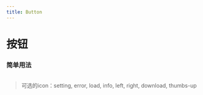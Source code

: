 ```yaml
---
title: Button
---
```


# 按钮




<h3 style="padding-bottom: 1em">简单用法</h3>
<ClientOnly>
    <button-demos></button-demos>
</ClientOnly>

> 可选的icon：setting, error, load, info, left, right, download, thumbs-up